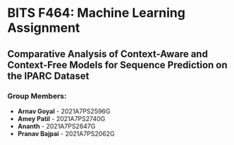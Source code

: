 # BITS F464: Machine Learning Assignment

## Comparative Analysis of Context-Aware and Context-Free Models for Sequence Prediction on the IPARC Dataset

### Group Members:
- **Arnav Goyal** - 2021A7PS2596G  
- **Amey Patil** - 2021A7PS2740G  
- **Ananth** - 2021A7PS2647G  
- **Pranav Bajpai** - 2021A7PS2062G



